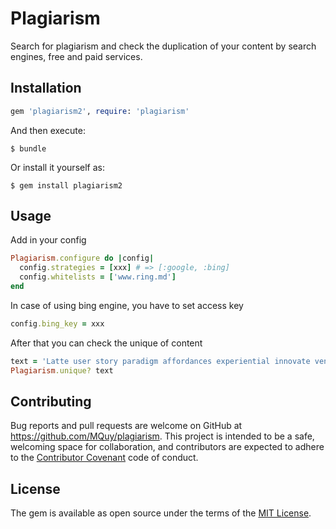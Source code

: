 # Plagiarism

Search for plagiarism and check the duplication of your content by search engines, free and paid services.

## Installation

```ruby
gem 'plagiarism2', require: 'plagiarism'
```

And then execute:

    $ bundle

Or install it yourself as:

    $ gem install plagiarism2

## Usage

Add in your config

```ruby
Plagiarism.configure do |config|
  config.strategies = [xxx] # => [:google, :bing]
  config.whitelists = ['www.ring.md']
end
```

In case of using bing engine, you have to set access key

```ruby
config.bing_key = xxx
```

After that you can check the unique of content

```ruby
text = 'Latte user story paradigm affordances experiential innovate venture capital physical computing. Ship it agile actionable insight iterate thought leader pitch deck experiential iterate. Venture capital food-truck quantitative vs. qualitative SpaceTeam convergence agile.'
Plagiarism.unique? text
```


## Contributing

Bug reports and pull requests are welcome on GitHub at https://github.com/MQuy/plagiarism. This project is intended to be a safe, welcoming space for collaboration, and contributors are expected to adhere to the [Contributor Covenant](http://contributor-covenant.org) code of conduct.


## License

The gem is available as open source under the terms of the [MIT License](http://opensource.org/licenses/MIT).

